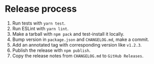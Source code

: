 # Release process

1. Run tests with `yarn test`.
2. Run ESLint with `yarn lint`.
3. Make a tarball with `npm pack` and test-install it locally.
4. Bump version in `package.json` and `CHANGELOG.md`, make a commit.
5. Add an annotated tag with corresponding version like `v1.2.3`.
6. Publish the release with `npm publish`.
7. Copy the release notes from `CHANGELOG.md` to `GitHub Releases`.
